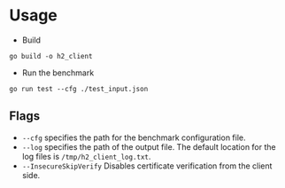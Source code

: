 # Usage

* Build
```
go build -o h2_client
```
* Run the benchmark
```
go run test --cfg ./test_input.json
```
## Flags
* `--cfg` specifies the path for the benchmark configuration file.
* `--log` specifies the path of the output file. The default location for the
  log files is `/tmp/h2_client_log.txt`.
* `--InsecureSkipVerify` Disables certificate verification from the client side.
